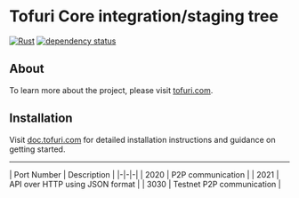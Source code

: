 # Tofuri Core integration/staging tree

[![Rust](https://github.com/tofuri/tofuri/actions/workflows/rust.yml/badge.svg)](https://github.com/tofuri/tofuri/actions/workflows/rust.yml)
[![dependency status](https://deps.rs/repo/github/tofuri/tofuri/status.svg)](https://deps.rs/repo/github/tofuri/tofuri)

## About

To learn more about the project, please visit [tofuri.com](https://tofuri.com).

## Installation

Visit [doc.tofuri.com](https://doc.tofuri.com) for detailed installation instructions and guidance on getting started.

---

| Port Number | Description |
|-|-|-|
| 2020 | P2P communication |
| 2021 | API over HTTP using JSON format |
| 3030 | Testnet P2P communication |
